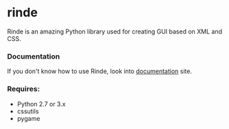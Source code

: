 # rinde
Rinde is an amazing Python library used for creating GUI based on XML and CSS.

### Documentation
If you don't know how to use Rinde, look into [documentation](https://r0jsik.github.io/rinde/) site.

### Requires:
* Python 2.7 or 3.x
* cssutils
* pygame
